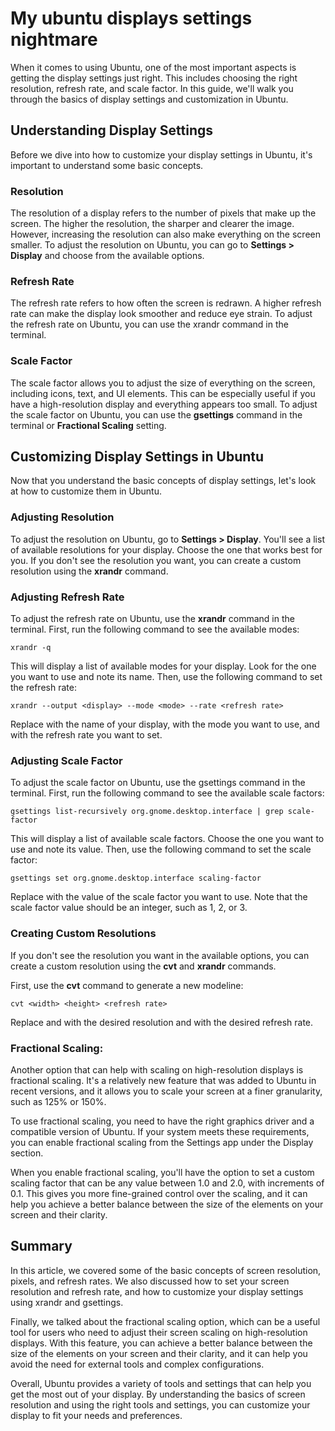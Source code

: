 # My ubuntu displays settings nightmare

When it comes to using Ubuntu, one of the most important aspects is getting the
display settings just right. This includes choosing the right resolution,
refresh rate, and scale factor. In this guide, we'll walk you through the
basics of display settings and customization in Ubuntu.

## Understanding Display Settings
Before we dive into how to customize your display settings in Ubuntu,
it's important to understand some basic concepts.

### Resolution
The resolution of a display refers to the number of pixels that make
up the screen. The higher the resolution, the sharper and clearer the image.
However, increasing the resolution can also make everything on the screen
smaller.
To adjust the resolution on Ubuntu, you can go to **Settings > Display**
and choose from the available options.

### Refresh Rate
The refresh rate refers to how often the screen is redrawn. A higher refresh
rate can make the display look smoother and reduce eye strain. To adjust the
refresh rate on Ubuntu, you can use the xrandr command in the terminal.

### Scale Factor
The scale factor allows you to adjust the size of everything on the screen,
including icons, text, and UI elements. This can be especially useful if you
have a high-resolution display and everything appears too small.
To adjust the scale factor on Ubuntu, you can use the **gsettings** command in
the terminal or **Fractional Scaling** setting.

## Customizing Display Settings in Ubuntu
Now that you understand the basic concepts of display settings, let's look at
how to customize them in Ubuntu.

### Adjusting Resolution
To adjust the resolution on Ubuntu, go to **Settings > Display**.
You'll see a list of available resolutions for your display. Choose the one
that works best for you. If you don't see the resolution you want, you can create
a custom resolution using the **xrandr** command.

### Adjusting Refresh Rate
To adjust the refresh rate on Ubuntu, use the **xrandr** command in the terminal.
First, run the following command to see the available modes:

```
xrandr -q
```
This will display a list of available modes for your display.
Look for the one you want to use and note its name. Then, use the
following command to set the refresh rate:

```
xrandr --output <display> --mode <mode> --rate <refresh rate>
```
Replace <display> with the name of your display, <mode> with the mode you want
to use, and <refresh rate> with the refresh rate you want to set.

### Adjusting Scale Factor
To adjust the scale factor on Ubuntu, use the gsettings command in the
terminal. First, run the following command to see the available scale factors:

```
gsettings list-recursively org.gnome.desktop.interface | grep scale-factor
```
This will display a list of available scale factors. Choose the one you want
to use and note its value. Then, use the following command to set the scale factor:

```
gsettings set org.gnome.desktop.interface scaling-factor
```
<value> Replace <value> with the value of the scale factor you want to use.
Note that the scale factor value should be an integer, such as 1, 2, or 3.

### Creating Custom Resolutions
If you don't see the resolution you want in the available options, you can
create a custom resolution using the **cvt** and **xrandr** commands.

First, use the **cvt** command to generate a new modeline:

```
cvt <width> <height> <refresh rate>
```
Replace <width> and <height> with the desired resolution and <refresh rate>
with the desired refresh rate.

### Fractional Scaling:

Another option that can help with scaling on high-resolution displays is
fractional scaling. It's a relatively new feature that was added to Ubuntu in
recent versions, and it allows you to scale your screen at a finer granularity,
such as 125% or 150%.

To use fractional scaling, you need to have the right graphics driver and a
compatible version of Ubuntu. If your system meets these requirements, you can
enable fractional scaling from the Settings app under the Display section.

When you enable fractional scaling, you'll have the option to set a custom
scaling factor that can be any value between 1.0 and 2.0, with increments of
0.1. This gives you more fine-grained control over the scaling, and it can help
you achieve a better balance between the size of the elements on your screen
and their clarity.

## Summary

In this article, we covered some of the basic concepts of screen resolution,
pixels, and refresh rates. We also discussed how to set your screen resolution
and refresh rate, and how to customize your display settings using xrandr and
gsettings.

Finally, we talked about the fractional scaling option, which can be a useful
tool for users who need to adjust their screen scaling on high-resolution
displays. With this feature, you can achieve a better balance between the size
of the elements on your screen and their clarity, and it can help you avoid the
need for external tools and complex configurations.

Overall, Ubuntu provides a variety of tools and settings that can help you get
the most out of your display. By understanding the basics of screen resolution
and using the right tools and settings, you can customize your display to fit
your needs and preferences.
